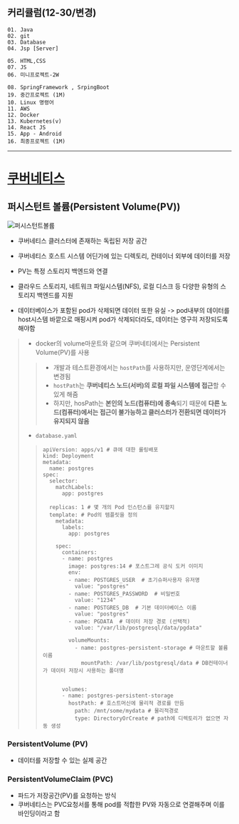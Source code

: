 ## 커리큘럼(12-30/변경)
```
01. Java
02. git
03. Database 
04. Jsp [Server]

05. HTML,CSS 
07. JS
06. 미니프로젝트-2W

08. SpringFramework , SrpingBoot 
19. 중간프로젝트 (1M)
10. Linux 명령어
11. AWS
12. Docker
13. Kubernetes(v)
14. React JS 
15. App - Android
16. 최종프로젝트 (1M)
```
---
# [쿠버네티스](https://brave-planarian-384.notion.site/Kubernetes-a9dbf3eb22bb4b8cb729769fb9146ed4)
## 퍼시스턴트 볼륨(Persistent Volume(PV))
![퍼시스턴트볼륨](https://img1.daumcdn.net/thumb/R1280x0/?scode=mtistory2&fname=https%3A%2F%2Fblog.kakaocdn.net%2Fdn%2FrkiNR%2FbtrpWyZ79LT%2Fzkzjo2c7nfxriRSW1BIOz1%2Fimg.png)

+ 쿠버네티스 클러스터에 존재하는 독립된 저장 공간
+ 쿠버네티스 호스트 시스템 어딘가에 있는 디렉토리, 컨테이너 외부에 데이터를 저장
+ PV는 특정 스토리지 백엔드와 연결
+ 클라우드 스토리지, 네트워크 파일시스템(NFS), 로컬 디스크 등 다양한 유형의 스토리지 백엔드를 지원

+ 데이터베이스가 포함된 pod가 삭제되면 데이터 또한 유실 -> pod내부의 데이터를 host시스템 바깥으로 매핑시켜 pod가 삭제되더라도, 데이터는 영구히 저장되도록 해야함
> + docker의 volume마운트와 같으며 쿠버네티에서는 Persistent Volume(PV)를 사용
>> + 개발과 테스트환경에서는 ``hostPath``를 사용하지만, 운영단계에서는 변경됨
>> + ``hostPath``는 **쿠버네티스 노드(서버)의 로컬 파일 시스템에 접근**할 수 있게 해줌
>> + 하지만, hosPath는 **본인의 노드(컴퓨터)에 종속**되기 때문에 **다른 노드(컴퓨터)에서는 접근이 불가능하고 클러스터가 전환되면 데이터가 유지되지 않음**
>
> + ``database.yaml``
>> ```
>> apiVersion: apps/v1 # 큐에 대한 롤링배포
>> kind: Deployment 
>> metadata:
>>   name: postgres
>> spec:
>>   selector:
>>     matchLabels:
>>       app: postgres
>> 
>>   replicas: 1 # 몇 개의 Pod 인스턴스를 유지할지
>>   template: # Pod의 템플릿을 정의
>>     metadata: 
>>       labels: 
>>         app: postgres
>> 
>>     spec:
>>       containers:
>>       - name: postgres
>>         image: postgres:14 # 포스트그레 공식 도커 이미지
>>         env:
>>         - name: POSTGRES_USER  # 초기슈퍼사용자 유저명
>>           value: "postgres"
>>         - name: POSTGRES_PASSWORD  # 비밀번호
>>           value: "1234"
>>         - name: POSTGRES_DB  # 기본 데이터베이스 이름
>>           value: "postgres"
>>         - name: PGDATA  # 데이터 저장 경로 (선택적)
>>           value: "/var/lib/postgresql/data/pgdata"
>>         
>>         volumeMounts:
>>           - name: postgres-persistent-storage # 마운트할 볼륨이름
>>             mountPath: /var/lib/postgresql/data # DB컨테이너가 데이터 저장시 사용하는 폴더명
>> 
>> 
>>       volumes:
>>       - name: postgres-persistent-storage
>>         hostPath: # 호스트머신에 물리적 경로를 만듬
>>           path: /mnt/some/mydata # 물리적경로
>>           type: DirectoryOrCreate # path에 디렉토리가 없으면 자동 생성
>> ```

### PersistentVolume (PV)
+ 데이터를 저장할 수 있는 실제 공간

### PersistentVolumeClaim (PVC)
+ 파드가 저장공간(PV)를 요청하는 방식
+ 쿠버네티스는 PVC요청서를 통해 pod를 적합한 PV와 자동으로 연결해주며 이를 바인딩이라고 함